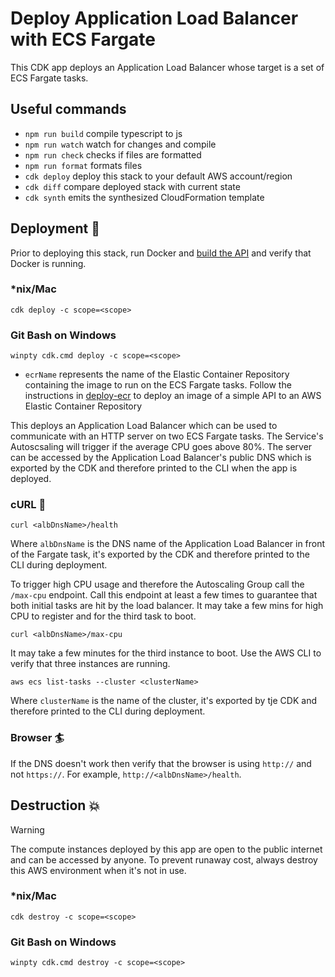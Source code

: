 # Deploy Application Load Balancer with ECS Fargate

This CDK app deploys an Application Load Balancer whose target is a set of ECS Fargate tasks.

## Useful commands

- `npm run build` compile typescript to js
- `npm run watch` watch for changes and compile
- `npm run check` checks if files are formatted
- `npm run format` formats files
- `cdk deploy` deploy this stack to your default AWS account/region
- `cdk diff` compare deployed stack with current state
- `cdk synth` emits the synthesized CloudFormation template

## Deployment :rocket:

Prior to deploying this stack, run Docker and [build the API](../api/README.md) and verify that Docker is running.

### \*nix/Mac

`cdk deploy -c scope=<scope>`

### Git Bash on Windows

`winpty cdk.cmd deploy -c scope=<scope>`

- `ecrName` represents the name of the Elastic Container Repository containing the image to run on the ECS Fargate tasks. Follow the instructions in [deploy-ecr](../deploy-ecr/README.md) to deploy an image of a simple API to an AWS Elastic Container Repository

This deploys an Application Load Balancer which can be used to communicate with an HTTP server on two ECS Fargate tasks. The Service's Autoscsaling will trigger if the average CPU goes above 80%. The server can be accessed by the Application Load Balancer's public DNS which is exported by the CDK and therefore printed to the CLI when the app is deployed.

### cURL :curling_stone:

`curl <albDnsName>/health`

Where `albDnsName` is the DNS name of the Application Load Balancer in front of the Fargate task, it's exported by the CDK and therefore printed to the CLI during deployment.

To trigger high CPU usage and therefore the Autoscaling Group call the `/max-cpu` endpoint. Call this endpoint at least a few times to guarantee that both initial tasks are hit by the load balancer. It may take a few mins for high CPU to register and for the third task to boot.

`curl <albDnsName>/max-cpu`

It may take a few minutes for the third instance to boot. Use the AWS CLI to verify that three instances are running.

`aws ecs list-tasks --cluster <clusterName>`

Where `clusterName` is the name of the cluster, it's exported by tje CDK and therefore printed to the CLI during deployment.

### Browser :surfer:

If the DNS doesn't work then verify that the browser is using `http://` and not `https://`. For example, `http://<albDnsName>/health`.

## Destruction :boom:

> [!WARNING]
> The compute instances deployed by this app are open to the public internet and can be accessed by anyone. To prevent runaway cost, always destroy this AWS environment when it's not in use.

### \*nix/Mac

`cdk destroy -c scope=<scope>`

### Git Bash on Windows

`winpty cdk.cmd destroy -c scope=<scope>`
